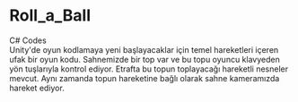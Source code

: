 # Roll_a_Ball
C# Codes
<br/>
Unity'de oyun kodlamaya yeni başlayacaklar için temel hareketleri içeren ufak bir oyun kodu.
Sahnemizde bir top var ve bu topu oyuncu klavyeden yön tuşlarıyla kontrol ediyor.
Etrafta bu topun toplayacağı hareketli nesneler mevcut. Aynı zamanda topun hareketine bağlı olarak sahne kameramızda hareket ediyor.
